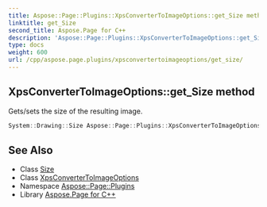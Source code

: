 ```yaml
---
title: Aspose::Page::Plugins::XpsConverterToImageOptions::get_Size method
linktitle: get_Size
second_title: Aspose.Page for C++
description: 'Aspose::Page::Plugins::XpsConverterToImageOptions::get_Size method. Gets/sets the size of the resulting image in C++.'
type: docs
weight: 600
url: /cpp/aspose.page.plugins/xpsconvertertoimageoptions/get_size/
---
```

## XpsConverterToImageOptions::get_Size method


Gets/sets the size of the resulting image.

```cpp
System::Drawing::Size Aspose::Page::Plugins::XpsConverterToImageOptions::get_Size() const
```

## See Also

* Class [Size](../../../system.drawing/size/)
* Class [XpsConverterToImageOptions](../)
* Namespace [Aspose::Page::Plugins](../../)
* Library [Aspose.Page for C++](../../../)
